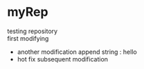 # myRep
testing repository  
first modifying  
- another modification append string : hello  
- hot fix subsequent modification  

